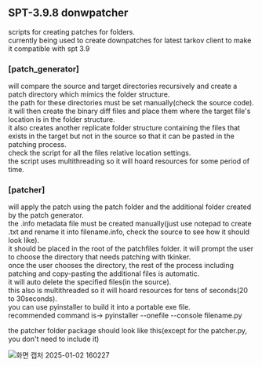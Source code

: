 ## SPT-3.9.8 donwpatcher 
scripts for creating patches for folders.  
currently being used to create downpatches for latest tarkov client to make it compatible with spt 3.9

### [patch_generator]  
will compare the source and target directories recursively and create a patch directory which mimics the folder structure.  
the path for these directories must be set manually(check the source code).  
it will then create the binary diff files and place them where the target file's location is in the folder structure.  
it also creates another replicate folder structure containing the files that exists in the target but not in the source so that it can be pasted in the patching process.  
check the script for all the files relative location settings.  
the script uses multithreading so it will hoard resources for some period of time.  

  
### [patcher]  
will apply the patch using the patch folder and the additional folder created by the patch generator.  
the .info metadata file must be created manually(just use notepad to create .txt and rename it into filename.info, check the source to see how it should look like).  
it should be placed in the root of the patchfiles folder.
it will prompt the user to choose the directory that needs patching with tkinker.  
once the user chooses the directory, the rest of the process including patching and copy-pasting the additional files is automatic.  
it will auto delete the specified files(in the source).  
this also is multithreaded so it will hoard resources for tens of seconds(20 to 30seconds).  
you can use pyinstaller to build it into a portable exe file.  
recommended command is->  pyinstaller --onefile --console filename.py
  
  
  
the patcher folder package should look like this(except for the patcher.py, you don't need to include it)  
  
![화면 캡처 2025-01-02 160227](https://github.com/user-attachments/assets/8bbfed35-71f5-45af-9274-63f86fc52d15)

